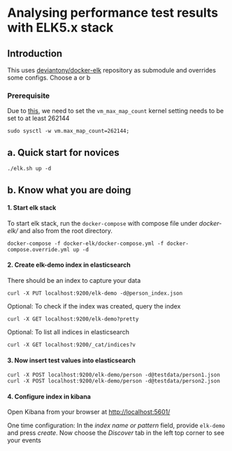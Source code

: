 # Analysing performance test results with ELK5.x stack
## Introduction
This uses [deviantony/docker-elk](https://github.com/deviantony/docker-elk) 
repository as submodule and overrides some configs.
Choose a or b

### Prerequisite
Due to [this](https://www.elastic.co/guide/en/elasticsearch/reference/current/docker.html#docker-cli-run-prod-mode), 
we need to set the `vm_max_map_count` 
kernel setting needs to be set to at least 262144 
```
sudo sysctl -w vm.max_map_count=262144;
```

## a. Quick start for novices
``` 
./elk.sh up -d
```

## b. Know what you are doing

#### 1. Start elk stack 
To start elk stack, run the `docker-compose` with compose file 
under _docker-elk/_ and also from the root directory. 
```
docker-compose -f docker-elk/docker-compose.yml -f docker-compose.override.yml up -d
```

#### 2. Create elk-demo index in elasticsearch
There should be an index to capture your data
```
curl -X PUT localhost:9200/elk-demo -d@person_index.json
```
Optional: To check if the index was created, query the index 
```
curl -X GET localhost:9200/elk-demo?pretty
```
Optional: To list all indices in elasticsearch
```
curl -X GET localhost:9200/_cat/indices?v
```

#### 3. Now insert test values into elasticsearch 
```
curl -X POST localhost:9200/elk-demo/person -d@testdata/person1.json
curl -X POST localhost:9200/elk-demo/person -d@testdata/person2.json
```

#### 4. Configure index in kibana
 Open Kibana from your browser at 
 [http://localhost:5601/](http://localhost:5601/)
 
 One time configuration: In the _index name or pattern_ field, 
 provide `elk-demo` and press _create_. 
 Now choose the _Discover_ tab in the left top corner to see your events 
 